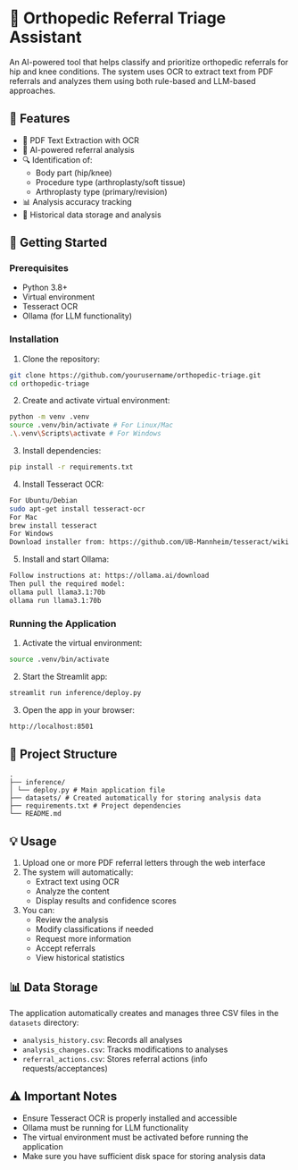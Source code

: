 # 🏥 Orthopedic Referral Triage Assistant

An AI-powered tool that helps classify and prioritize orthopedic referrals for hip and knee conditions. The system uses OCR to extract text from PDF referrals and analyzes them using both rule-based and LLM-based approaches.

## 🌟 Features

- 📄 PDF Text Extraction with OCR
- 🤖 AI-powered referral analysis
- 🔍 Identification of:
  - Body part (hip/knee)
  - Procedure type (arthroplasty/soft tissue)
  - Arthroplasty type (primary/revision)
- 📊 Analysis accuracy tracking
- 💾 Historical data storage and analysis

## 🚀 Getting Started

### Prerequisites

- Python 3.8+
- Virtual environment
- Tesseract OCR
- Ollama (for LLM functionality)

### Installation

1. Clone the repository:

```bash
git clone https://github.com/yourusername/orthopedic-triage.git
cd orthopedic-triage
```

2. Create and activate virtual environment:

```bash
python -m venv .venv
source .venv/bin/activate # For Linux/Mac
.\.venv\Scripts\activate # For Windows
```

3. Install dependencies:

```bash
pip install -r requirements.txt
```

4. Install Tesseract OCR:

```bash
For Ubuntu/Debian
sudo apt-get install tesseract-ocr
For Mac
brew install tesseract
For Windows
Download installer from: https://github.com/UB-Mannheim/tesseract/wiki

```

5. Install and start Ollama:

```bash
Follow instructions at: https://ollama.ai/download
Then pull the required model:
ollama pull llama3.1:70b
ollama run llama3.1:70b
```

### Running the Application

1. Activate the virtual environment:

```bash
source .venv/bin/activate
```

2. Start the Streamlit app:

```bash
streamlit run inference/deploy.py
```

3. Open the app in your browser:

```bash
http://localhost:8501
```


## 📁 Project Structure

```
.
├── inference/
│ └── deploy.py # Main application file
├── datasets/ # Created automatically for storing analysis data
├── requirements.txt # Project dependencies
└── README.md
```


## 💡 Usage

1. Upload one or more PDF referral letters through the web interface
2. The system will automatically:
   - Extract text using OCR
   - Analyze the content
   - Display results and confidence scores
3. You can:
   - Review the analysis
   - Modify classifications if needed
   - Request more information
   - Accept referrals
   - View historical statistics

## 📊 Data Storage

The application automatically creates and manages three CSV files in the `datasets` directory:
- `analysis_history.csv`: Records all analyses
- `analysis_changes.csv`: Tracks modifications to analyses
- `referral_actions.csv`: Stores referral actions (info requests/acceptances)

## ⚠️ Important Notes

- Ensure Tesseract OCR is properly installed and accessible
- Ollama must be running for LLM functionality
- The virtual environment must be activated before running the application
- Make sure you have sufficient disk space for storing analysis data